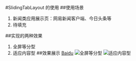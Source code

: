 #SlidingTabLayout 的使用
##使用场景
1. 新闻类应用展示页：网易新闻客户端、今日头条等
2. 待填充

##实现的两种效果
1. 全屏等分型
2. 适应内容型
##效果展示
[Baidu](http://baidu.com)
![全屏等分型](http://mouapp.com/Mou_128.png)
![适应内容型](http://mouapp.com/Mou_128.png)
